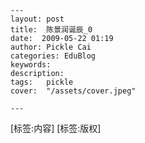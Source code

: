 
    ---
    layout: post  
    title:  陈景润诞辰_0  
    date:  2009-05-22 01:19  
    author: Pickle Cai  
    categories: EduBlog  
    keywords: 
    description:   
    tags:	pickle   
    cover:  "/assets/cover.jpeg"  

    ---  
    
[标签:内容]
 [标签:版权]

